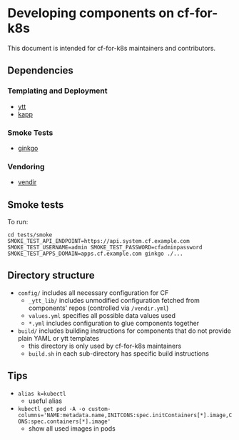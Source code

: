 # Developing components on cf-for-k8s

This document is intended for cf-for-k8s maintainers and contributors.

## Dependencies
### Templating and Deployment
- [ytt](https://get-ytt.io/)
- [kapp](https://get-kapp.io/)

### Smoke Tests
- [ginkgo](https://github.com/onsi/ginkgo#set-me-up)

### Vendoring
- [vendir](https://github.com/k14s/vendir)

## Smoke tests

To run:

```
cd tests/smoke
SMOKE_TEST_API_ENDPOINT=https://api.system.cf.example.com SMOKE_TEST_USERNAME=admin SMOKE_TEST_PASSWORD=cfadminpassword SMOKE_TEST_APPS_DOMAIN=apps.cf.example.com ginkgo ./...
```

## Directory structure

- `config/` includes all necessary configuration for CF
  - `_ytt_lib/` includes unmodified configuration fetched from components' repos (controlled via `/vendir.yml`)
  - `values.yml` specifies all possible data values used
  - `*.yml` includes configuration to glue components together
- `build/` includes building instructions for components that do not provide plain YAML or ytt templates
  - this directory is only used by cf-for-k8s maintainers
  - `build.sh` in each sub-directory has specific build instructions

## Tips

- `alias k=kubectl`
  - useful alias
- `kubectl get pod -A -o custom-columns='NAME:metadata.name,INITCONS:spec.initContainers[*].image,CONS:spec.containers[*].image'`
  - show all used images in pods
